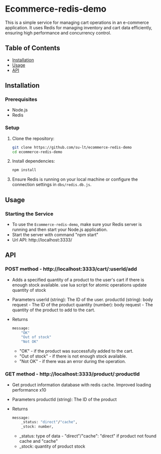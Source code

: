 # Ecommerce-redis-demo

This is a simple service for managing cart operations in an e-commerce application.
It uses Redis for managing inventory and cart data efficiently, ensuring high performance and concurrency control.

## Table of Contents

-   [Installation](#installation)
-   [Usage](#usage)
-   [API](#api)

## Installation

### Prerequisites

-   Node.js
-   Redis

### Setup

1. Clone the repository:

    ```sh
    git clone https://github.com/su-lt/ecommerce-redis-demo
    cd ecommerce-redis-demo
    ```

2. Install dependencies:

    ```sh
    npm install
    ```

3. Ensure Redis is running on your local machine or configure the connection settings in `dbs/redis.db.js`.

## Usage

### Starting the Service

-   To use the `Ecommerce-redis-demo`, make sure your Redis server is running and then start your Node.js application.
-   Start the server with command "npm start"
-   Url API: http://localhost:3333/

## API

### POST method - http://localhost:3333/cart/:userId/add

-   Adds a specified quantity of a product to the user's cart if there is enough stock available.
    use lua script for atomic operations update quantity of stock

-   Parameters
    userId (string): The ID of the user.
    productId (string): body request - The ID of the product
    quantity (number): body request - The quantity of the product to add to the cart.

-   Returns

    ```sh
    message:
        "OK"
        "Out of stock"
        "Not OK"
    ```

    -   "OK" - if the product was successfully added to the cart.
    -   "Out of stock" - if there is not enough stock available.
    -   "Not OK" - if there was an error during the operation.

### GET method - http://localhost:3333/product/:productId

-   Get product information database with redis cache. Improved loading performance x10

-   Parameters
    productId (string): The ID of the product

-   Returns
    ```sh
    message:
        _status: "direct"/"cache",
        _stock: number,
    ```
    -   \_status: type of data - "direct"/"cache": "direct" if product not found cache and "cache"
    -   \_stock: quantity of product stock
